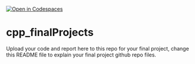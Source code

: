 [![Open in Codespaces](https://classroom.github.com/assets/launch-codespace-2972f46106e565e64193e422d61a12cf1da4916b45550586e14ef0a7c637dd04.svg)](https://classroom.github.com/open-in-codespaces?assignment_repo_id=19395039)
# cpp_finalProjects

Upload your code and report here to this repo for your final project, change this README file to explain your final project github repo files.
